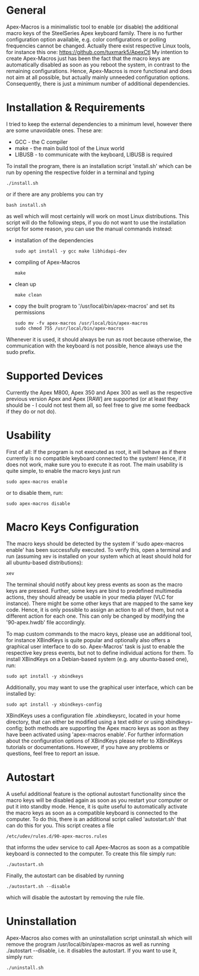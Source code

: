 # General

Apex-Macros is a minimalistic tool to enable (or disable) the additional macro keys of the
SteelSeries Apex keyboard family. There is no further configuration option available, e.g. color
configurations or polling frequencies cannot be changed. Actually there exist respective Linux
tools, for instance this one: https://github.com/tuxmark5/ApexCtl
My intention to create Apex-Macros just has been the fact that the macro keys are automatically
disabled as soon as you reboot the system, in contrast to the remaining configurations. Hence,
Apex-Macros is more functional and does not aim at all possible, but actually mainly unneeded
configuration options. Consequently, there is just a minimum number of additional dependencies.


# Installation & Requirements

I tried to keep the external dependencies to a minimum level, however there are some unavoidable
ones. These are:

 * GCC     - the C compiler
 * make    - the main build tool of the Linux world
 * LIBUSB  - to communicate with the keyboard, LIBUSB is required

To install the program, there is an installation script 'install.sh' which can be run by opening
the respective folder in a terminal and typing

    ./install.sh

or if there are any problems you can try

    bash install.sh

as well which will most certainly will work on most Linux distributions. This script will do the
following steps, if you do not want to use the installation script for some reason, you can use
the manual commands instead:

 * installation of the dependencies
   ```
   sudo apt install -y gcc make libhidapi-dev
   ```

 * compiling of Apex-Macros
   ```
   make
   ```

 * clean up
   ```
   make clean
   ```

 * copy the built program to '/usr/local/bin/apex-macros' and set its permissions
   ```
   sudo mv -fv apex-macros /usr/local/bin/apex-macros
   sudo chmod 755 /usr/local/bin/apex-macros
   ```

Whenever it is used, it should always be run as root because otherwise, the communication with
the keyboard is not possible, hence always use the sudo prefix.


# Supported Devices

Currently the Apex M800, Apex 350 and Apex 300 as well as the respective previous version Apex and
Apex [RAW] are supported (or at least they should be - I could not test them all, so feel free to
give me some feedback if they do or not do).


# Usability

First of all: If the program is not executed as root, it will behave as if there currently is no
compatible keyboard connected to the system! Hence, if it does not work, make sure you to execute
it as root. The main usability is quite simple, to enable the macro keys just run

    sudo apex-macros enable

or to disable them, run:

    sudo apex-macros disable


# Macro Keys Configuration

The macro keys should be detected by the system if 'sudo apex-macros enable' has been successfully
executed. To verify this, open a terminal and run (assuming xev is installed on your system which
at least should hold for all ubuntu-based distributions):

    xev

The terminal should notify about key press events as soon as the macro keys are pressed. Further,
some keys are bind to predefined multimedia actions, they should already be usable in your media
player (VLC for instance). There might be some other keys that are mapped to the same key code.
Hence, it is only possible to assign an action to all of them, but not a different action for
each one. This can only be changed by modifying the '90-apex.hwdb' file accordingly.

To map custom commands to the macro keys, please use an additional tool, for instance XBindKeys is
quite popular and optionally also offers a graphical user interface to do so. Apex-Macros' task is
just to enable the respective key press events, but not to define individual actions for them. To
install XBindKeys on a Debian-based system (e.g. any ubuntu-based one), run:

    sudo apt install -y xbindkeys

Additionally, you may want to use the graphical user interface, which can be installed by:

    sudo apt install -y xbindkeys-config

XBindKeys uses a configuration file .xbindkeysrc, located in your home directory, that can either
be modified using a text editor or using xbindkeys-config; both methods are supporting the Apex
macro keys as soon as they have been activated using 'apex-macros enable'. For further information
about the configuration options of XBindKeys please refer to XBindKeys tutorials or documentations.
However, if you have any problems or questions, feel free to report an issue.


# Autostart

A useful additional feature is the optional autostart functionality since the macro keys will be
disabled again as soon as you restart your computer or put it into standby mode. Hence, it is quite
useful to automatically activate the macro keys as soon as a compatible keyboard is connected to
the computer. To do this, there is an additional script called 'autostart.sh' that can do this for
you. This script creates a file

    /etc/udev/rules.d/90-apex-macros.rules

that informs the udev service to call Apex-Macros as soon as a compatible keyboard is connected to
the computer. To create this file simply run:

    ./autostart.sh

Finally, the autostart can be disabled by running

    ./autostart.sh --disable

which will disable the autostart by removing the rule file.


# Uninstallation

Apex-Macros also comes with an uninstallation script uninstall.sh which will remove the program
/usr/local/bin/apex-macros as well as running ./autostart --disable, i.e. it disables the
autostart. If you want to use it, simply run:

    ./uninstall.sh
